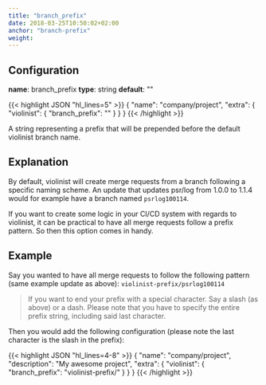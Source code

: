 ```yaml
---
title: "branch_prefix"
date: 2018-03-25T10:50:02+02:00
anchor: "branch-prefix"
weight:
---
```


## Configuration

__name__: branch_prefix
__type__: string
__default__: ""

{{< highlight JSON "hl_lines=5" >}}
{
  "name": "company/project",
  "extra": {
    "violinist": {
      "branch_prefix": ""
    }
  }
}
{{< /highlight >}}

A string representing a prefix that will be prepended before the default violinist branch name.

## Explanation

By default, violinist will create merge requests from a branch following a specific naming scheme. An update that updates psr/log from 1.0.0 to 1.1.4 would for example have a branch named `psrlog100114`.

If you want to create some logic in your CI/CD system with regards to violinist, it can be practical to have all merge requests follow a prefix pattern. So then this option comes in handy.

## Example

Say you wanted to have all merge requests to follow the following pattern (same example update as above): `violinist-prefix/psrlog100114`

> If you want to end your prefix with a special character. Say a slash (as above) or a dash. Please note that you have to specify the entire prefix string, including said last character.

Then you would add the following configuration (please note the last character is the slash in the prefix):

{{< highlight JSON "hl_lines=4-8" >}}
{
  "name": "company/project",
  "description": "My awesome project",
  "extra": {
    "violinist": {
      "branch_prefix": "violinist-prefix/"
    }
  }
}
{{< /highlight >}}
